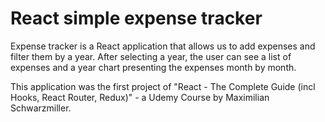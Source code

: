 # React simple expense tracker

Expense tracker is a React application that allows us to add expenses and filter them by a year. After selecting a year, the user can see a list of expenses and a year chart presenting the expenses month by month.

This application was the first project of "React - The Complete Guide (incl Hooks, React Router, Redux)" - a Udemy Course by Maximilian Schwarzmiller.
